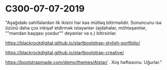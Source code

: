 # C300-07-07-2019
"Aşağıdakı səhifələrdən ilk ikisini hər kəs mütləq bitirməlidir. Sonuncunu isə özünü daha çox inkişaf etdirmək istəyənlər (əjdahalar, möhtəşəmlər, ""məndən başqası yoxdur"" deyənlər və s.) bitirsinlər.

https://blackrockdigital.github.io/startbootstrap-stylish-portfolio/

https://blackrockdigital.github.io/startbootstrap-creative/

https://bootstrapmade.com/demo/themes/Alstar/ 
. Xoş həftəsonu. Uğurlar."
